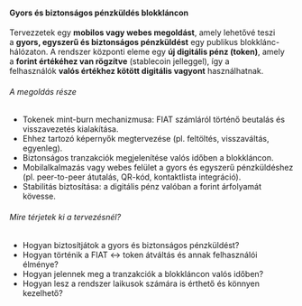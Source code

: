 #### Gyors és biztonságos pénzküldés blokkláncon

Tervezzetek egy **mobilos vagy webes megoldást**, amely lehetővé teszi a **gyors, egyszerű és biztonságos pénzküldést** egy publikus blokklánc-hálózaton. A rendszer központi eleme egy **új digitális pénz (token)**, amely a **forint értékéhez van rögzítve** (stablecoin jelleggel), így a felhasználók **valós értékhez kötött digitális vagyont** használhatnak.

###### A megoldás része

- Tokenek mint-burn mechanizmusa: FIAT számláról történő beutalás és visszavezetés kialakítása.
- Ehhez tartozó képernyők megtervezése (pl. feltöltés, visszaváltás, egyenleg).
- Biztonságos tranzakciók megjelenítése valós időben a blokkláncon.
- Mobilalkalmazás vagy webes felület a gyors és egyszerű pénzküldéshez (pl. peer-to-peer átutalás, QR-kód, kontaktlista integráció).
- Stabilitás biztosítása: a digitális pénz valóban a forint árfolyamát kövesse.

###### Mire térjetek ki a tervezésnél?

- Hogyan biztosítjátok a gyors és biztonságos pénzküldést?
- Hogyan történik a FIAT ↔ token átváltás és annak felhasználói élménye?
- Hogyan jelennek meg a tranzakciók a blokkláncon valós időben?
- Hogyan lesz a rendszer laikusok számára is érthető és könnyen kezelhető?
